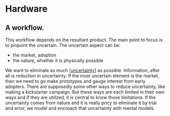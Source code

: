 # Hardware
## A workflow.
This workflow depends on the resultant product.
The main point to focus is to pinpoint the uncertain. 
The uncertain aspect can be:

- the market, adoption
- the nature, whether it is physically possible

We want to eliminate as much [[uncertainty]] as possible. Information, after all is reduction in uncertainty. 
If the most uncertain element is the market, than we need to go make prototypes and gauge interest from early adopters.
There are supposedly some other ways to reduce uncertainty, like making a kickstarter campaign. But these ways are each limited in their own ways and if they are utilized, it is central to know those limitations. 
If the uncertainty comes from nature and it is really pricy to eliminate it by trial and error, we model and encroach that uncertainty with mental models. 


[//begin]: # "Autogenerated link references for markdown compatibility"
[uncertainty]: uncertainty.md "uncertainty"
[//end]: # "Autogenerated link references"